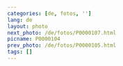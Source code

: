 ```yaml
---
categories: [de, fotos, '']
lang: de
layout: photo
next_photo: /de/fotos/P0000107.html
picname: P0000104
prev_photo: /de/fotos/P0000105.html
tags: []
---
```

